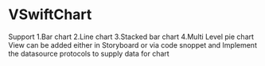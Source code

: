 # VSwiftChart
Support 
  1.Bar chart
  2.Line chart
  3.Stacked bar chart
  4.Multi Level pie chart
View can be added either in Storyboard or via code snoppet and Implement the datasource protocols to supply data for chart
